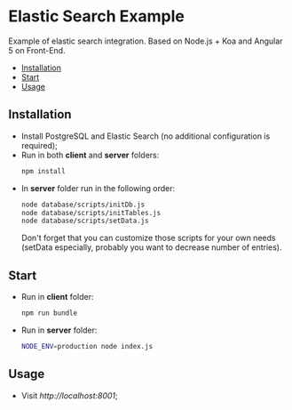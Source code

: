 # Elastic Search Example
Example of elastic search integration. Based on Node.js + Koa and Angular 5 on Front-End.

- [Installation](#installation)
- [Start](#start)
- [Usage](#usage)

## Installation
- Install PostgreSQL and Elastic Search (no additional configuration is required);
- Run in both **client** and **server** folders:
  ``` bash
  npm install
  ```
- In **server** folder run in the following order:
  ``` bash
  node database/scripts/initDb.js
  node database/scripts/initTables.js
  node database/scripts/setData.js
  ```
  Don't forget that you can customize those scripts for your own needs (setData especially, probably you want to decrease number of entries).

## Start
- Run in **client** folder:
  ``` bash
  npm run bundle
  ```
- Run in **server** folder:
  ``` bash
  NODE_ENV=production node index.js
  ```

## Usage
 - Visit *http://localhost:8001*;